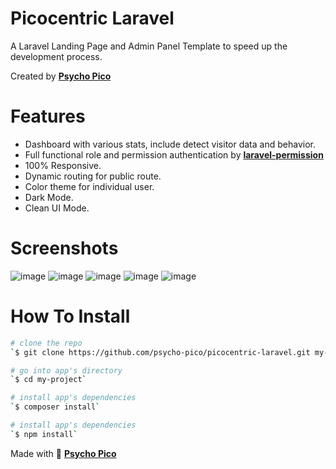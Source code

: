 # Picocentric Laravel

A Laravel Landing Page and Admin Panel Template to speed up the development process.

Created by **[Psycho Pico](https://github.com/psycho-pico)**

# Features
- Dashboard with various stats, include detect visitor data and behavior.
- Full functional role and permission authentication by **[laravel-permission](https://github.com/spatie/laravel-permission)**
- 100% Responsive.
- Dynamic routing for public route.
- Color theme for individual user.
- Dark Mode.
- Clean UI Mode.

# Screenshots
![image](https://user-images.githubusercontent.com/25912250/180639898-11b41c4e-8bf5-4c5a-bd04-d8ddde41b413.png)
![image](https://user-images.githubusercontent.com/25912250/180639993-b75e5e15-98ca-4bf4-86ef-d86c1457d465.png)
![image](https://user-images.githubusercontent.com/25912250/180639964-1834dbbe-2563-4993-8a8b-54d5db799c72.png)
![image](https://user-images.githubusercontent.com/25912250/180639952-c1787cd5-114f-453b-aa10-8275405e1d3e.png)
![image](https://user-images.githubusercontent.com/25912250/180640893-bf8f8b2a-348f-4c21-a7c9-b7fa5528504b.png)


# How To Install
``` bash
# clone the repo
`$ git clone https://github.com/psycho-pico/picocentric-laravel.git my-project`

# go into app's directory
`$ cd my-project`

# install app's dependencies
`$ composer install`

# install app's dependencies
`$ npm install`

```



Made with 🤘 **[Psycho Pico](https://github.com/psycho-pico)**
